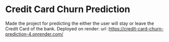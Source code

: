 # Credit Card Churn Prediction
Made the project for predicting the either the user will stay or leave the Credit Card of the bank.
Deployed on render:
url :https://credit-card-churn-prediction-4.onrender.com/

